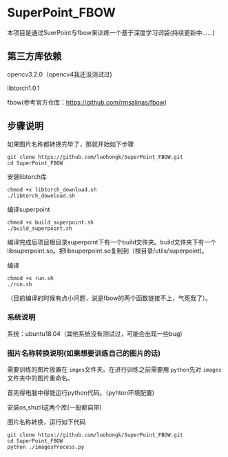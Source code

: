 # SuperPoint_FBOW

本项目是通过SuerPoint与fbow来训练一个基于深度学习词袋(持续更新中......)

## 第三方库依赖

opencv3.2.0（opencv4我还没测试过)

libtorch1.0.1

fbow(参考官方仓库：https://github.com/rmsalinas/fbow)

## 步骤说明

如果图片名称都转换完毕了，那就开始如下步骤

```
git clone https://github.com/luohongk/SuperPoint_FBOW.git
cd SuperPoint_FBOW
```

安装libtorch库

```
chmod +x libtorch_download.sh
./libtorch_download.sh
```

编译superpoint

```
chmod +x build_superpoint.sh
./build_superpoint.sh
```

编译完成后项目根目录superpoint下有一个build文件夹。build文件夹下有一个libsuperpoint.so。把libsuperpoint.so复制到（根目录/utils/superpoint)。

编译

```
chmod +x run.sh
./run.sh
```

（目前编译的时候有点小问题，说是fbow的两个函数链接不上，气死我了）。

### 系统说明

系统：ubuntu18.04（其他系统没有测试过，可能会出现一些bug)

### 图片名称转换说明(如果想要训练自己的图片的话)

需要训练的图片放置在 `imges`文件夹。在进行训练之前需要用 `python`先对 `images`文件夹中的图片重命名。

首先得电脑中得能运行python代码。（pyhton环境配置)

安装os,shutil这两个库(一般都自带)

图片名称转换，运行如下代码

```
git clone https://github.com/luohongk/SuperPoint_FBOW.git
cd SuperPoint_FBOW
python ./imagesProcess.py
```
